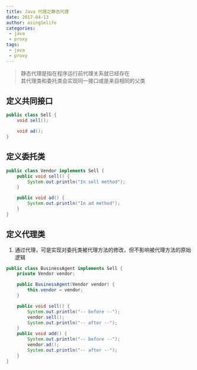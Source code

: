 ```yaml
---
title: Java 代理之静态代理
date: 2017-04-13
author: asing1elife
categories:
 - java
 - proxy
tags:
 - java
 - proxy
---
```

> 静态代理是指在程序运行前代理关系就已经存在  
> 其代理类和委托类会实现同一接口或是来自相同的父类  

## 定义共同接口
```java
public class Sell {
	void sell();

	void ad();
}
```

## 定义委托类
```java
public class Vendor implements Sell {
	public void sell() {
		System.out.println("In sell method");
	}

	public void ad() {
		System.out.println("In ad method");
	}
}
```

## 定义代理类
1. 通过代理，可是实现对委托类被代理方法的修改，但不影响被代理方法的原始逻辑

```java
public class BusinessAgent implements Sell {
	private Vendor vendor;

	public BusinessAgent(Vendor vendor) {
		this.vendor = vendor;
	}

	public void sell() {
		System.out.println("-- before --");
		vendor.sell();
		System.out.println("-- after --");
	}
	public void add() {
		System.out.println("-- before --");
		vendor.ad();
		System.out.println("-- after --");
	}
}
```